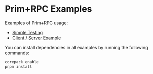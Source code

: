 # Prim+RPC Examples

Examples of Prim+RPC usage:

- [Simple Testing](./examples/01-simple-test/)
- [Client / Server Example](./examples/02-client-server/)

You can install dependencies in all examples by running the following commands:

```zsh
corepack enable
pnpm install
```
